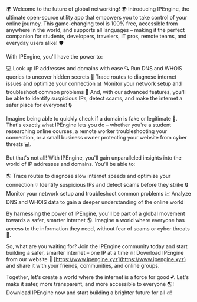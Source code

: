🌍 Welcome to the future of global networking! 🌍 Introducing IPEngine, the ultimate open-source utility app that empowers you to take control of your online journey. This game-changing tool is 100% free, accessible from anywhere in the world, and supports all languages – making it the perfect companion for students, developers, travelers, IT pros, remote teams, and everyday users alike! 🛡️

With IPEngine, you'll have the power to:

💻 Look up IP addresses and domains with ease
🔍 Run DNS and WHOIS queries to uncover hidden secrets
📍 Trace routes to diagnose internet issues and optimize your connection
📊 Monitor your network setup and troubleshoot common problems
🚀 And, with our advanced features, you'll be able to identify suspicious IPs, detect scams, and make the internet a safer place for everyone! 🔒

Imagine being able to quickly check if a domain is fake or legitimate 🤔. That's exactly what IPEngine lets you do – whether you're a student researching online courses, a remote worker troubleshooting your connection, or a small business owner protecting your website from cyber threats 💻.

But that's not all! With IPEngine, you'll gain unparalleled insights into the world of IP addresses and domains. You'll be able to:

🌎 Trace routes to diagnose slow internet speeds and optimize your connection
💡 Identify suspicious IPs and detect scams before they strike
🔒 Monitor your network setup and troubleshoot common problems
📈 Analyze DNS and WHOIS data to gain a deeper understanding of the online world

By harnessing the power of IPEngine, you'll be part of a global movement towards a safer, smarter internet 🌎. Imagine a world where everyone has access to the information they need, without fear of scams or cyber threats 💯.

So, what are you waiting for? Join the IPEngine community today and start building a safer, smarter internet – one IP at a time 🔥! Download IPEngine from our website 📲 [https://www.ipengine.xyz](https://www.ipengine.xyz) and share it with your friends, communities, and online groups.

Together, let's create a world where the internet is a force for good 💕. Let's make it safer, more transparent, and more accessible to everyone 🌎! Download IPEngine now and start building a brighter future for all 🔥!